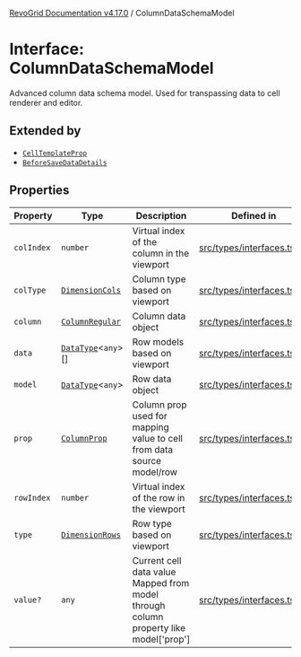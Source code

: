 [RevoGrid Documentation v4.17.0](README.md) / ColumnDataSchemaModel

# Interface: ColumnDataSchemaModel

Advanced column data schema model.
Used for transpassing data to cell renderer and editor.

## Extended by

- [`CellTemplateProp`](Interface.CellTemplateProp.md)
- [`BeforeSaveDataDetails`](Interface.BeforeSaveDataDetails.md)

## Properties

| Property | Type | Description | Defined in |
| ------ | ------ | ------ | ------ |
| `colIndex` | `number` | Virtual index of the column in the viewport | [src/types/interfaces.ts:50](https://github.com/revolist/revogrid/blob/4911b401b4ed4a1ad4f684e9c38c48b1c7ad2346/src/types/interfaces.ts#L50) |
| `colType` | [`DimensionCols`](TypeAlias.DimensionCols.md) | Column type based on viewport | [src/types/interfaces.ts:54](https://github.com/revolist/revogrid/blob/4911b401b4ed4a1ad4f684e9c38c48b1c7ad2346/src/types/interfaces.ts#L54) |
| `column` | [`ColumnRegular`](Interface.ColumnRegular.md) | Column data object | [src/types/interfaces.ts:42](https://github.com/revolist/revogrid/blob/4911b401b4ed4a1ad4f684e9c38c48b1c7ad2346/src/types/interfaces.ts#L42) |
| `data` | [`DataType`](TypeAlias.DataType.md)\<`any`\>[] | Row models based on viewport | [src/types/interfaces.ts:62](https://github.com/revolist/revogrid/blob/4911b401b4ed4a1ad4f684e9c38c48b1c7ad2346/src/types/interfaces.ts#L62) |
| `model` | [`DataType`](TypeAlias.DataType.md)\<`any`\> | Row data object | [src/types/interfaces.ts:38](https://github.com/revolist/revogrid/blob/4911b401b4ed4a1ad4f684e9c38c48b1c7ad2346/src/types/interfaces.ts#L38) |
| `prop` | [`ColumnProp`](TypeAlias.ColumnProp.md) | Column prop used for mapping value to cell from data source model/row | [src/types/interfaces.ts:34](https://github.com/revolist/revogrid/blob/4911b401b4ed4a1ad4f684e9c38c48b1c7ad2346/src/types/interfaces.ts#L34) |
| `rowIndex` | `number` | Virtual index of the row in the viewport | [src/types/interfaces.ts:46](https://github.com/revolist/revogrid/blob/4911b401b4ed4a1ad4f684e9c38c48b1c7ad2346/src/types/interfaces.ts#L46) |
| `type` | [`DimensionRows`](TypeAlias.DimensionRows.md) | Row type based on viewport | [src/types/interfaces.ts:58](https://github.com/revolist/revogrid/blob/4911b401b4ed4a1ad4f684e9c38c48b1c7ad2346/src/types/interfaces.ts#L58) |
| `value?` | `any` | Current cell data value Mapped from model through column property like model['prop'] | [src/types/interfaces.ts:67](https://github.com/revolist/revogrid/blob/4911b401b4ed4a1ad4f684e9c38c48b1c7ad2346/src/types/interfaces.ts#L67) |
